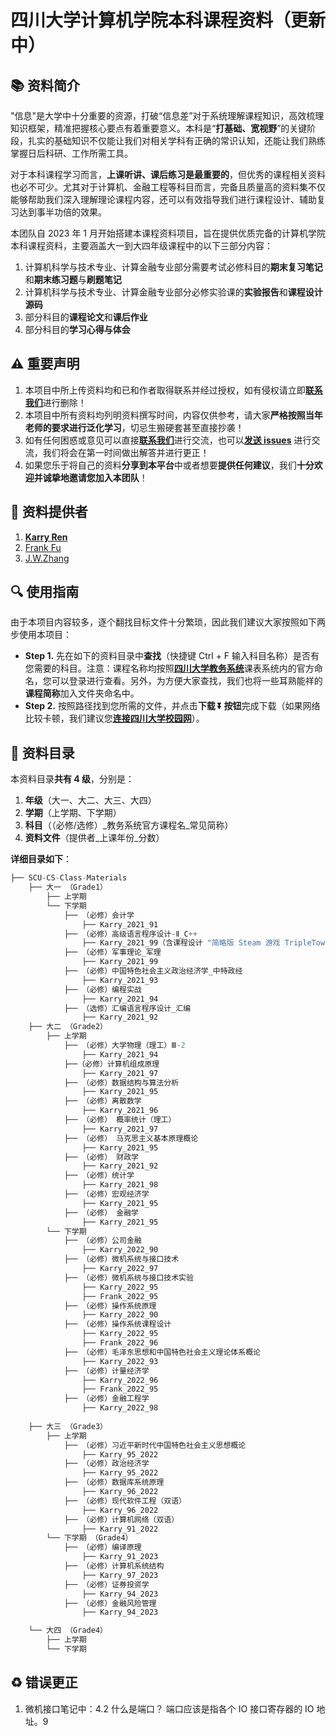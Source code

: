 # 四川大学计算机学院本科课程资料（更新中）

## :books: 资料简介

"信息"是大学中十分重要的资源，打破“信息差”对于系统理解课程知识，高效梳理知识框架，精准把握核心要点有着重要意义。本科是“**打基础、宽视野**”的关键阶段，扎实的基础知识不仅能让我们对相关学科有正确的常识认知，还能让我们熟练掌握日后科研、工作所需工具。

对于本科课程学习而言，**上课听讲、课后练习是最重要的**，但优秀的课程相关资料也必不可少。尤其对于计算机、金融工程等科目而言，完备且质量高的资料集不仅能够帮助我们深入理解理论课程内容，还可以有效指导我们进行课程设计、辅助复习达到事半功倍的效果。

本团队自 2023 年 1 月开始搭建本课程资料项目，旨在提供优质完备的计算机学院本科课程资料，主要涵盖大一到大四年级课程中的以下三部分内容：

1. 计算机科学与技术专业、计算金融专业部分需要考试必修科目的**期末复习笔记**和**期末练习题**与**刷题笔记**
2. 计算机科学与技术专业、计算金融专业部分必修实验课的**实验报告**和**课程设计源码**
3. 部分科目的**课程论文**和**课后作业**
4. 部分科目的**学习心得与体会**



## :warning: 重要声明

1. 本项目中所上传资料均和已和作者取得联系并经过授权，如有侵权请立即[**联系我们**](KarryRenKai@outlook.com)进行删除！
2. 本项目中所有资料均列明资料撰写时间，内容仅供参考，请大家**严格按照当年老师的要求进行泛化学习**，切忌生搬硬套甚至直接抄袭！
3. 如有任何困惑或意见可以直接[**联系我们**](KarryRenKai@outlook.com)进行交流，也可以[**发送 issues**](https://github.com/KarryRen/SCU-CS-Class-Materials/issues) 进行交流，我们将会在第一时间做出解答并进行更正！
4. 如果您乐于将自己的资料**分享到本平台**中或者想要**提供任何建议**，我们**十分欢迎并诚挚地邀请您加入本团队**！



## :bow: 资料提供者

1. [**Karry Ren**](KarryRenKai@outlook.com)
2. [Frank Fu]()
3. [J.W.Zhang]()



## :mag: 使用指南

由于本项目内容较多，逐个翻找目标文件十分繁琐，因此我们建议大家按照如下两步使用本项目：

- **Step 1.** 先在如下的资料目录中**查找**（快捷键 Ctrl + F 输入科目名称）是否有您需要的科目。注意：课程名称均按照[**四川大学教务系统**](http://zhjw.scu.edu.cn)课表系统内的官方命名，您可以登录进行查看。另外，为方便大家查找，我们也将一些耳熟能祥的**课程简称**加入文件夹命名中。
- **Step 2.** 按照路径找到您所需的文件，并点击**下载 ⏬ 按钮**完成下载（如果网络比较卡顿，我们建议您[**连接四川大学校园网**](http://192.168.2.135)）。



## :memo: 资料目录

本资料目录**共有 4 级**，分别是：

1. **年级**（大一、大二、大三、大四）
2. **学期**（上学期、下学期）
3. **科目**（（必修/选修）\_教务系统官方课程名\_常见简称）
4. **资料文件**（提供者\_上课年份\_分数）

**详细目录如下**：

```python
├── SCU-CS-Class-Materials
    ├── 大一 （Grade1）
        ├── 上学期
        └── 下学期
            ├── （必修）会计学
                ├── Karry_2021_91
            ├── （必修）高级语言程序设计-Ⅱ_C++
                ├── Karry_2021_99（含课程设计 "简略版 Steam 游戏 TripleTown" 源码）
            ├── （必修）军事理论_军理
                ├── Karry_2021_99
            ├── （必修）中国特色社会主义政治经济学_中特政经
                ├── Karry_2021_93
            ├── （必修）编程实战
                ├── Karry_2021_94
            ├── （选修）汇编语言程序设计_汇编
                ├── Karry_2021_92
    ├── 大二 （Grade2）
        ├── 上学期
            ├── （必修）大学物理（理工）Ⅲ-2
                ├── Karry_2021_94
            ├──（必修）计算机组成原理
                ├── Karry_2021_97
            ├── （必修）数据结构与算法分析
                ├── Karry_2021_95
            ├── （必修）离散数学	
                ├── Karry_2021_96
            ├── （必修） 概率统计（理工）
                ├── Karry_2021_97
            ├── （必修） 马克思主义基本原理概论
                ├── Karry_2021_95
            ├── （必修） 财政学
                ├── Karry_2021_92
            ├── （必修）统计学
                ├── Karry_2021_98
            ├── （必修）宏观经济学
                ├── Karry_2021_95
            ├── （必修） 金融学
                ├── Karry_2021_95
        └── 下学期
            ├── （必修）公司金融
                ├── Karry_2022_90
            ├── （必修）微机系统与接口技术
                ├── Karry_2022_97
            ├── （必修）微机系统与接口技术实验
                ├── Karry_2022_95
                ├── Frank_2022_95
            ├── （必修）操作系统原理
                ├── Karry_2022_90
            ├── （必修）操作系统课程设计
                ├── Karry_2022_95
                ├── Frank_2022_96
            ├── （必修）毛泽东思想和中国特色社会主义理论体系概论
                ├── Karry_2022_93
            ├── （必修）计量经济学
                ├── Karry_2022_96
                ├── Frank_2022_95
            ├── （必修）金融工程学
                ├── Karry_2022_98
        
    ├── 大三 （Grade3）
        ├── 上学期
            ├── （必修）习近平新时代中国特色社会主义思想概论
                ├── Karry_95_2022
            ├── （必修）政治经济学
                ├── Karry_95_2022
            ├── （必修）数据库系统原理
                ├── Karry_96_2022
            ├── （必修）现代软件工程（双语）
                ├── Karry_96_2022
            ├── （必修）计算机网络（双语）
                ├── Karry_91_2022
        └── 下学期 （Grade4）
            ├── （必修）编译原理
                ├── Karry_91_2023
            ├── （必修）计算机系统结构
                ├── Karry_97_2023
            ├── （必修）证券投资学
                ├── Karry_94_2023
            ├── （必修）金融风险管理
                ├── Karry_94_2023

    └── 大四 （Grade4）
        ├── 上学期
        └── 下学期
```



## :recycle: 错误更正

1. 微机接口笔记中：4.2 什么是端口？ 端口应该是指各个 IO 接口寄存器的 IO 地址。9
